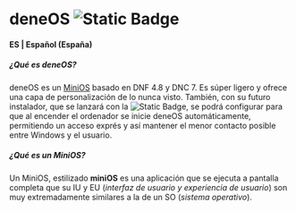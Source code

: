 # deneOS ![Static Badge](https://img.shields.io/badge/v0.1-public_preview-blue)
#### ES | Español (España)
##### ¿Qué es deneOS?
deneOS es un [MiniOS](https://github.com/RayElProOficial/deneOS/edit/master/README.md#qu%C3%A9-es-un-minios) basado en DNF 4.8 y DNC 7. Es súper ligero y ofrece una capa de personalización de lo nunca visto. También, con su futuro instalador, que se lanzará con la ![Static Badge](https://img.shields.io/badge/v1.0-gray), se podrá configurar para que al encender el ordenador se inicie deneOS automáticamente, permitiendo un acceso exprés y así mantener el menor contacto posible entre Windows y el usuario.
##### ¿Qué es un MiniOS?
Un MiniOS, estilizado **miniOS** es una aplicación que se ejecuta a pantalla completa que su IU y EU (*interfaz de usuario y experiencia de usuario*) son muy extremadamente similares a la de un SO (*sistema operativo*).
